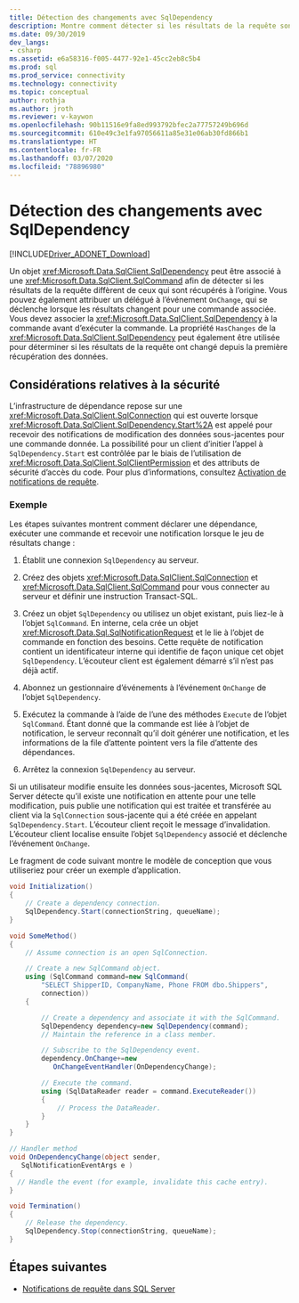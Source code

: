 ```yaml
---
title: Détection des changements avec SqlDependency
description: Montre comment détecter si les résultats de la requête sont différents de ceux qui ont été reçus à l’origine.
ms.date: 09/30/2019
dev_langs:
- csharp
ms.assetid: e6a58316-f005-4477-92e1-45cc2eb8c5b4
ms.prod: sql
ms.prod_service: connectivity
ms.technology: connectivity
ms.topic: conceptual
author: rothja
ms.author: jroth
ms.reviewer: v-kaywon
ms.openlocfilehash: 90b11516e9fa8ed993792bfec2a77757249b696d
ms.sourcegitcommit: 610e49c3e1fa97056611a85e31e06ab30fd866b1
ms.translationtype: HT
ms.contentlocale: fr-FR
ms.lasthandoff: 03/07/2020
ms.locfileid: "78896980"
---
```

# <a name="detecting-changes-with-sqldependency"></a>Détection des changements avec SqlDependency

[!INCLUDE[Driver_ADONET_Download](../../../includes/driver_adonet_download.md)]

Un objet <xref:Microsoft.Data.SqlClient.SqlDependency> peut être associé à une <xref:Microsoft.Data.SqlClient.SqlCommand> afin de détecter si les résultats de la requête diffèrent de ceux qui sont récupérés à l’origine. Vous pouvez également attribuer un délégué à l’événement `OnChange`, qui se déclenche lorsque les résultats changent pour une commande associée. Vous devez associer la <xref:Microsoft.Data.SqlClient.SqlDependency> à la commande avant d’exécuter la commande. La propriété `HasChanges` de la <xref:Microsoft.Data.SqlClient.SqlDependency> peut également être utilisée pour déterminer si les résultats de la requête ont changé depuis la première récupération des données.

## <a name="security-considerations"></a>Considérations relatives à la sécurité

L’infrastructure de dépendance repose sur une <xref:Microsoft.Data.SqlClient.SqlConnection> qui est ouverte lorsque <xref:Microsoft.Data.SqlClient.SqlDependency.Start%2A> est appelé pour recevoir des notifications de modification des données sous-jacentes pour une commande donnée. La possibilité pour un client d’initier l’appel à `SqlDependency.Start` est contrôlée par le biais de l’utilisation de <xref:Microsoft.Data.SqlClient.SqlClientPermission> et des attributs de sécurité d’accès du code. Pour plus d’informations, consultez [Activation de notifications de requête](enable-query-notifications.md).

### <a name="example"></a>Exemple

Les étapes suivantes montrent comment déclarer une dépendance, exécuter une commande et recevoir une notification lorsque le jeu de résultats change :

1. Établit une connexion `SqlDependency` au serveur.

2. Créez des objets <xref:Microsoft.Data.SqlClient.SqlConnection> et <xref:Microsoft.Data.SqlClient.SqlCommand> pour vous connecter au serveur et définir une instruction Transact-SQL.

3. Créez un objet `SqlDependency` ou utilisez un objet existant, puis liez-le à l’objet `SqlCommand`. En interne, cela crée un objet <xref:Microsoft.Data.Sql.SqlNotificationRequest> et le lie à l’objet de commande en fonction des besoins. Cette requête de notification contient un identificateur interne qui identifie de façon unique cet objet `SqlDependency`. L’écouteur client est également démarré s’il n’est pas déjà actif.

4. Abonnez un gestionnaire d’événements à l’événement `OnChange` de l’objet `SqlDependency`.

5. Exécutez la commande à l’aide de l’une des méthodes `Execute` de l’objet `SqlCommand`. Étant donné que la commande est liée à l’objet de notification, le serveur reconnaît qu’il doit générer une notification, et les informations de la file d’attente pointent vers la file d’attente des dépendances.

6. Arrêtez la connexion `SqlDependency` au serveur.

Si un utilisateur modifie ensuite les données sous-jacentes, Microsoft SQL Server détecte qu’il existe une notification en attente pour une telle modification, puis publie une notification qui est traitée et transférée au client via la `SqlConnection` sous-jacente qui a été créée en appelant `SqlDependency.Start`. L’écouteur client reçoit le message d’invalidation. L’écouteur client localise ensuite l’objet `SqlDependency` associé et déclenche l’événement `OnChange`.

Le fragment de code suivant montre le modèle de conception que vous utiliseriez pour créer un exemple d’application.

```csharp
void Initialization()
{
    // Create a dependency connection.
    SqlDependency.Start(connectionString, queueName);
}

void SomeMethod()
{
    // Assume connection is an open SqlConnection.

    // Create a new SqlCommand object.
    using (SqlCommand command=new SqlCommand(
        "SELECT ShipperID, CompanyName, Phone FROM dbo.Shippers",
        connection))
    {

        // Create a dependency and associate it with the SqlCommand.
        SqlDependency dependency=new SqlDependency(command);
        // Maintain the reference in a class member.

        // Subscribe to the SqlDependency event.
        dependency.OnChange+=new
           OnChangeEventHandler(OnDependencyChange);

        // Execute the command.
        using (SqlDataReader reader = command.ExecuteReader())
        {
            // Process the DataReader.
        }
    }
}

// Handler method
void OnDependencyChange(object sender,
   SqlNotificationEventArgs e )
{
  // Handle the event (for example, invalidate this cache entry).
}

void Termination()
{
    // Release the dependency.
    SqlDependency.Stop(connectionString, queueName);
}
```

## <a name="next-steps"></a>Étapes suivantes
- [Notifications de requête dans SQL Server](query-notifications-sql-server.md)
